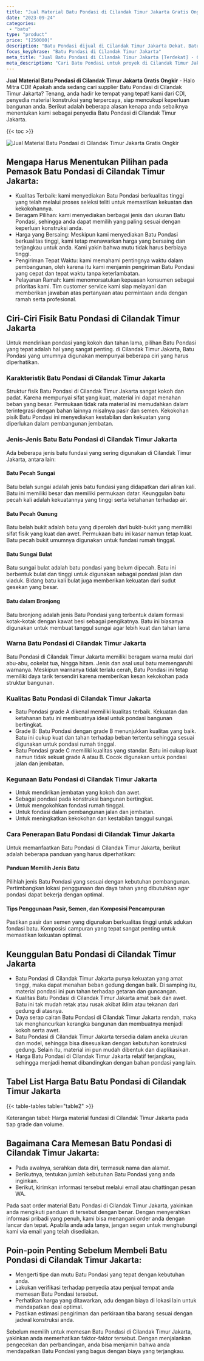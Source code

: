 ```yaml
---
title: "Jual Material Batu Pondasi di Cilandak Timur Jakarta Gratis Ongkir"
date: "2023-09-24"
categories:
 - "batu"
type: "product"
price: "[250000]"
description: "Batu Pondasi dijual di Cilandak Timur Jakarta Dekat. Batu Pondasi ini sering digunakan dalam proyek konstruksi sebagai dasar bangunan yang kokoh dan berkualitas. Hubungi kami untuk informasi lebih lanjut."
focus_keyphrase: "Batu Pondasi di Cilandak Timur Jakarta"
meta_title: "Jual Batu Pondasi di Cilandak Timur Jakarta [Terdekat] - CDI"
meta_description: "Cari Batu Pondasi untuk proyek di Cilandak Timur Jakarta? Kami menyediakan Batu Pondasi berkualitas untuk pondasi bangunan. Segera dapatkan penawaran terbaik."
---
```


**Jual Material Batu Pondasi di Cilandak Timur Jakarta Gratis Ongkir** - Halo Mitra CDI! Apakah anda sedang cari supplier Batu Pondasi di Cilandak Timur Jakarta? Tenang, anda hadir ke tempat yang tepat! kami dari CDI, penyedia material konstruksi yang terpercaya, siap mencukupi keperluan bangunan anda. Berikut adalah beberapa alasan kenapa anda sebaiknya menentukan kami sebagai penyedia Batu Pondasi di Cilandak Timur Jakarta.

{{< toc >}}

![Jual Material Batu Pondasi di Cilandak Timur Jakarta Gratis Ongkir](/images/batu/batu-pondasi-24.jpg)

## Mengapa Harus Menentukan Pilihan pada Pemasok Batu Pondasi di Cilandak Timur Jakarta:

*   Kualitas Terbaik: kami menyediakan Batu Pondasi berkualitas tinggi yang telah melalui proses seleksi teliti untuk memastikan kekuatan dan kekokohannya.
*   Beragam Pilihan: kami menyediakan berbagai jenis dan ukuran Batu Pondasi, sehingga anda dapat memilih yang paling sesuai dengan keperluan konstruksi anda.
*   Harga yang Bersaing: Meskipun kami menyediakan Batu Pondasi berkualitas tinggi, kami tetap menawarkan harga yang bersaing dan terjangkau untuk anda. Kami yakin bahwa mutu tidak harus berbiaya tinggi.
*   Pengiriman Tepat Waktu: kami memahami pentingnya waktu dalam pembangunan, oleh karena itu kami menjamin pengiriman Batu Pondasi yang cepat dan tepat waktu tanpa keterlambatan.
*   Pelayanan Ramah: kami menomorsatukan kepuasan konsumen sebagai prioritas kami. Tim customer service kami siap melayani dan memberikan jawaban atas pertanyaan atau permintaan anda dengan ramah serta profesional.

## Ciri-Ciri Fisik Batu Pondasi di Cilandak Timur Jakarta

Untuk mendirikan pondasi yang kokoh dan tahan lama, pilihan Batu Pondasi yang tepat adalah hal yang sangat penting. di Cilandak Timur Jakarta, Batu Pondasi yang umumnya digunakan mempunyai beberapa ciri yang harus diperhatikan.

### Karakteristik Batu Pondasi di Cilandak Timur Jakarta

Struktur fisik Batu Pondasi di Cilandak Timur Jakarta sangat kokoh dan padat. Karena mempunyai sifat yang kuat, material ini dapat menahan beban yang besar. Permukaan tidak rata material ini memudahkan dalam terintegrasi dengan bahan lainnya misalnya pasir dan semen. Kekokohan pisik Batu Pondasi ini menyediakan kestabilan dan kekuatan yang diperlukan dalam pembangunan jembatan.

### Jenis-Jenis Batu Batu Pondasi di Cilandak Timur Jakarta

Ada beberapa jenis batu fundasi yang sering digunakan di Cilandak Timur Jakarta, antara lain:

#### Batu Pecah Sungai

Batu belah sungai adalah jenis batu fundasi yang didapatkan dari aliran kali. Batu ini memiliki besar dan memiliki permukaan datar. Keunggulan batu pecah kali adalah kekuatannya yang tinggi serta ketahanan terhadap air.

#### Batu Pecah Gunung

Batu belah bukit adalah batu yang diperoleh dari bukit-bukit yang memiliki sifat fisik yang kuat dan awet. Permukaan batu ini kasar namun tetap kuat. Batu pecah bukit umumnya digunakan untuk fundasi rumah tinggal.

#### Batu Sungai Bulat

Batu sungai bulat adalah batu pondasi yang belum dipecah. Batu ini berbentuk bulat dan tinggi untuk digunakan sebagai pondasi jalan dan viaduk. Bidang batu kali bulat juga memberikan kekuatan dari sudut gesekan yang besar.

#### Batu dalam Bronjong

Batu bronjong adalah jenis Batu Pondasi yang terbentuk dalam formasi kotak-kotak dengan kawat besi sebagai pengikatnya. Batu ini biasanya digunakan untuk membuat tanggul sungai agar lebih kuat dan tahan lama

### Warna Batu Pondasi di Cilandak Timur Jakarta

Batu Pondasi di Cilandak Timur Jakarta memiliki beragam warna mulai dari abu-abu, cokelat tua, hingga hitam. Jenis dan asal usul batu memengaruhi warnanya. Meskipun warnanya tidak terlalu cerah, Batu Pondasi ini tetap memiliki daya tarik tersendiri karena memberikan kesan kekokohan pada struktur bangunan.

### Kualitas Batu Pondasi di Cilandak Timur Jakarta

*   Batu Pondasi grade A dikenal memiliki kualitas terbaik. Kekuatan dan ketahanan batu ini membuatnya ideal untuk pondasi bangunan bertingkat.
*   Grade B: Batu Pondasi dengan grade B menunjukkan kualitas yang baik. Batu ini cukup kuat dan tahan terhadap beban tertentu sehingga sesuai digunakan untuk pondasi rumah tinggal.
*   Batu Pondasi grade C memiliki kualitas yang standar. Batu ini cukup kuat namun tidak sekuat grade A atau B. Cocok digunakan untuk pondasi jalan dan jembatan.

### Kegunaan Batu Pondasi di Cilandak Timur Jakarta

*   Untuk mendirikan jembatan yang kokoh dan awet.
*   Sebagai pondasi pada konstruksi bangunan bertingkat.
*   Untuk mengokohkan fondasi rumah tinggal.
*   Untuk fondasi dalam pembangunan jalan dan jembatan.
*   Untuk meningkatkan kekokohan dan kestabilan tanggul sungai.

### Cara Penerapan Batu Pondasi di Cilandak Timur Jakarta

Untuk memanfaatkan Batu Pondasi di Cilandak Timur Jakarta, berikut adalah beberapa panduan yang harus diperhatikan:

#### Panduan Memilih Jenis Batu

Pilihlah jenis Batu Pondasi yang sesuai dengan kebutuhan pembangunan. Pertimbangkan lokasi penggunaan dan daya tahan yang dibutuhkan agar pondasi dapat bekerja dengan optimal.

#### Tips Penggunaan Pasir, Semen, dan Komposisi Pencampuran

Pastikan pasir dan semen yang digunakan berkualitas tinggi untuk adukan fondasi batu. Komposisi campuran yang tepat sangat penting untuk memastikan kekuatan optimal.

## Keunggulan Batu Pondasi di Cilandak Timur Jakarta

*   Batu Pondasi di Cilandak Timur Jakarta punya kekuatan yang amat tinggi, maka dapat menahan beban gedung dengan baik. Di samping itu, material pondasi ini pun tahan terhadap getaran dan guncangan.
*   Kualitas Batu Pondasi di Cilandak Timur Jakarta amat baik dan awet. Batu ini tak mudah retak atau rusak akibat iklim atau tekanan dari gedung di atasnya.
*   Daya serap cairan Batu Pondasi di Cilandak Timur Jakarta rendah, maka tak menghancurkan kerangka bangunan dan membuatnya menjadi kokoh serta awet.
*   Batu Pondasi di Cilandak Timur Jakarta tersedia dalam aneka ukuran dan model, sehingga bisa disesuaikan dengan kebutuhan konstruksi gedung. Selain itu, material ini pun mudah dibentuk dan diaplikasikan.
*   Harga Batu Pondasi di Cilandak Timur Jakarta relatif terjangkau, sehingga menjadi hemat dibandingkan dengan bahan pondasi yang lain.

## Tabel List Harga Batu Batu Pondasi di Cilandak Timur Jakarta

{{< table-tables table="table2" >}}

Keterangan tabel: Harga material fundasi di Cilandak Timur Jakarta pada tiap grade dan volume.

## Bagaimana Cara Memesan Batu Pondasi di Cilandak Timur Jakarta:

*   Pada awalnya, serahkan data diri, termasuk nama dan alamat.
*   Berikutnya, tentukan jumlah kebutuhan Batu Pondasi yang anda inginkan.
*   Berikut, kirimkan informasi tersebut melalui email atau chattingan pesan WA.

Pada saat order material Batu Pondasi di Cilandak Timur Jakarta, yakinkan anda mengikuti panduan di tersebut dengan benar. Dengan menyerahkan informasi pribadi yang penuh, kami bisa menangani order anda dengan lancar dan tepat. Apabila anda ada tanya, jangan segan untuk menghubungi kami via email yang telah disediakan.

## Poin-poin Penting Sebelum Membeli Batu Pondasi di Cilandak Timur Jakarta:

*   Mengerti tipe dan mutu Batu Pondasi yang tepat dengan kebutuhan anda.
*   Lakukan verifikasi terhadap penyedia atau penjual tempat anda memesan Batu Pondasi tersebut.
*   Perhatikan harga yang ditawarkan, adu dengan biaya di lokasi lain untuk mendapatkan deal optimal.
*   Pastikan estimasi pengiriman dan perkiraan tiba barang sesuai dengan jadwal konstruksi anda.

Sebelum memilih untuk memesan Batu Pondasi di Cilandak Timur Jakarta, yakinkan anda memerhatikan faktor-faktor tersebut. Dengan menjalankan pengecekan dan perbandingan, anda bisa menjamin bahwa anda mendapatkan Batu Pondasi yang bagus dengan biaya yang terjangkau.